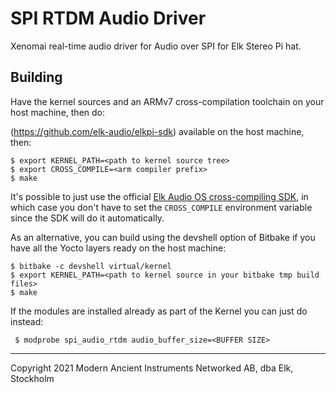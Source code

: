# SPI RTDM Audio Driver

Xenomai real-time audio driver for Audio over SPI for Elk Stereo Pi hat.

## Building

Have the kernel sources and an ARMv7 cross-compilation toolchain on your host machine, then do:

(https://github.com/elk-audio/elkpi-sdk) available on the host machine, then:

```
$ export KERNEL_PATH=<path to kernel source tree>
$ export CROSS_COMPILE=<arm compiler prefix>
$ make
```

It's possible to just use the official [Elk Audio OS cross-compiling SDK](https://github.com/elk-audio/elkpi-sdk), in which case you don't have to set the `CROSS_COMPILE` environment variable since the SDK will do it automatically.

As an alternative, you can build using the devshell option of Bitbake if you have all the Yocto layers ready on the host machine:

```
$ bitbake -c devshell virtual/kernel
$ export KERNEL_PATH=<path to kernel source in your bitbake tmp build files>
$ make
```


If the modules are installed already as part of the Kernel you can just do instead:

```
 $ modprobe spi_audio_rtdm audio_buffer_size=<BUFFER SIZE>
```

---
Copyright 2021 Modern Ancient Instruments Networked AB, dba Elk, Stockholm
